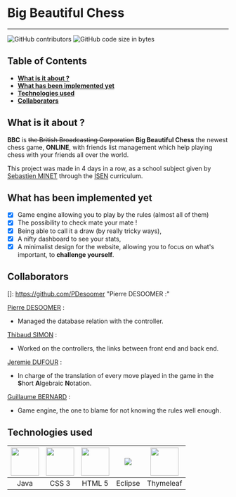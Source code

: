 # Big Beautiful Chess

---

![GitHub contributors](https://img.shields.io/github/contributors/Azarogue/BigBeautifulChess?color=orange) 
![GitHub code size in bytes](https://img.shields.io/github/languages/code-size/azarogue/BigBeautifulChess?color=blue) 

## Table of Contents

- **[What is it about ?](#What-is-it-about-?)**<br>
- **[What has been implemented yet](#What-as-been-implemented-yet)**<br>
- **[Technologies used](#technologies-used)**<br>
- **[Collaborators](#Collaborators)**<br>

## 

## What is it about ?

**BBC** is ~~the British Broadcasting Corporation~~ **Big Beautiful Chess** the newest chess game, **ONLINE**, with friends list management which help playing chess with your friends all over the world.

This project was made in 4 days in a row, as a school subject given by <a href=" https://github.com/sminet">Sebastien MINET</a> through the <a href="https://www.isen.fr/">ISEN</a> curriculum.

## What has been implemented yet

- [x] Game engine allowing you to play by the rules (almost all of them)
- [x] The possibility to check mate your mate !
- [x] Being able to call it a draw (by really tricky ways),
- [x] A nifty dashboard to see your stats,
- [x] A minimalist design for the website, allowing you to focus on what's important, to **challenge yourself**.

## Collaborators

[]: https://github.com/PDesoomer	"Pierre DESOOMER :"

<a href="">Pierre DESOOMER</a> :

- Managed the database relation with the controller.

<a href=" https://github.com/TibRib">Thibaud SIMON</a> :

- Worked on the controllers, the links between front end and back end.

<a href=" https://github.com/Jed13">Jeremie DUFOUR</a> :

- In charge of the translation of every move played in the game in the **S**hort **A**lgebraic **N**otation.

<a href=" https://github.com/Azarogue">Guillaume BERNARD</a> :

- Game engine, the one to blame for not knowing the rules well enough.







## Technologies used

| <img src="https://image.flaticon.com/icons/svg/226/226777.svg" style="width:64px;height=64px;" /> | <img src="https://image.flaticon.com/icons/svg/888/888847.svg" style="width:64px;height=64px;" /> | <img src="https://image.flaticon.com/icons/svg/888/888859.svg" style="width:64px;height=64px;" /> | <img src="https://seeklogo.com/images/E/eclipse-logo-85FE4BEA34-seeklogo.com.png" style="width=64px;" /> | <img src="https://image.flaticon.com/icons/svg/692/692041.svg" style="width:64px;height=64px;" /> |
| :----------------------------------------------------------: | :----------------------------------------------------------: | :----------------------------------------------------------: | :----------------------------------------------------------: | :----------------------------------------------------------: |
|                             Java                             |                            CSS 3                             |                            HTML 5                            |                           Eclipse                            |                          Thymeleaf                           |

 
